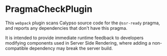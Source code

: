 PragmaCheckPlugin
================

This `webpack` plugin scans Calypso source code for the `@ssr-ready` pragma, and reports any dependencies that don't have this pragma.

It is intended to provide immediate runtime feedback to developers modifying components used in Server Side Rendering, where adding a non-compatible dependency may break the server build.

